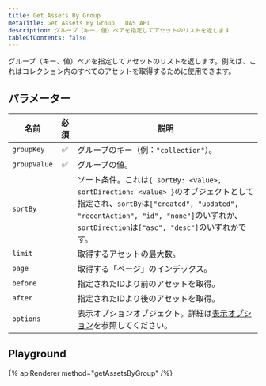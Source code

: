 ```yaml
---
title: Get Assets By Group
metaTitle: Get Assets By Group | DAS API
description: グループ（キー、値）ペアを指定してアセットのリストを返します
tableOfContents: false
---
```


グループ（キー、値）ペアを指定してアセットのリストを返します。例えば、これはコレクション内のすべてのアセットを取得するために使用できます。

## パラメーター

| 名前               | 必須 | 説明                                |
| ------------------ | :------: | ------------------------------------------ |
| `groupKey`         |    ✅    | グループのキー（例：`"collection"`）。  |
| `groupValue`       |    ✅    | グループの値。  |
| `sortBy`           |          | ソート条件。これは`{ sortBy: <value>, sortDirection: <value> }`のオブジェクトとして指定され、`sortBy`は`["created", "updated", "recentAction", "id", "none"]`のいずれか、`sortDirection`は`["asc", "desc"]`のいずれかです。     |
| `limit`            |          | 取得するアセットの最大数。  |
| `page`             |          | 取得する「ページ」のインデックス。       |
| `before`           |          | 指定されたIDより前のアセットを取得。   |
| `after`            |          | 指定されたIDより後のアセットを取得。    |
| `options`          |          | 表示オプションオブジェクト。詳細は[表示オプション](/jp/das-api/display-options)を参照してください。 |

## Playground

{% apiRenderer method="getAssetsByGroup" /%}